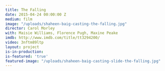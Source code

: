```yaml
---
title: The Falling
date: 2015-04-24 00:00:00 Z
medium: film
image: "/uploads/shaheen-baig-casting-the-falling.jpg"
director: Carol Morley
with: Maisie Williams, Florence Pugh, Maxine Peake
imdb: http://www.imdb.com/title/tt3294200/
video: 3nftm89ltp
layout: project
is-in-production: 
is-featured: 'true'
featured-image: "/uploads/shaheen-baig-casting-slide-the-falling.jpg"
---
```


